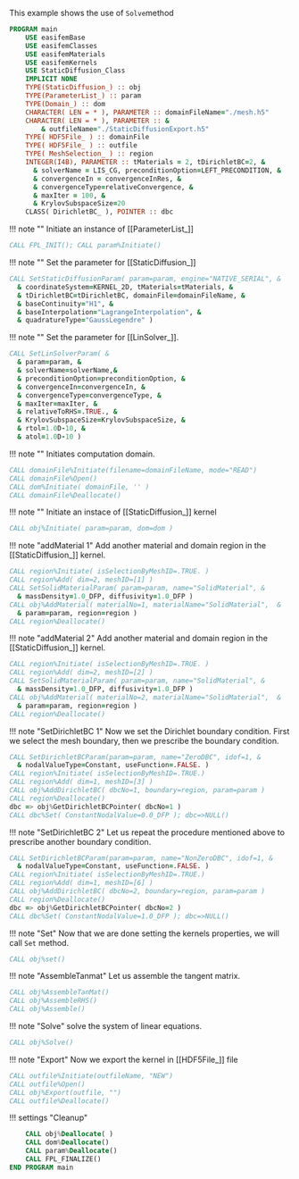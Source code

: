 This example shows the use of `Solve`method

```fortran
PROGRAM main
    USE easifemBase
    USE easifemClasses
    USE easifemMaterials
    USE easifemKernels
    USE StaticDiffusion_Class
    IMPLICIT NONE
    TYPE(StaticDiffusion_) :: obj
    TYPE(ParameterList_) :: param
    TYPE(Domain_) :: dom
    CHARACTER( LEN = * ), PARAMETER :: domainFileName="./mesh.h5"
    CHARACTER( LEN = * ), PARAMETER :: &
        & outfileName="./StaticDiffusionExport.h5"
    TYPE( HDF5File_ ) :: domainFile
    TYPE( HDF5File_ ) :: outfile
    TYPE( MeshSelection_ ) :: region
    INTEGER(I4B), PARAMETER :: tMaterials = 2, tDirichletBC=2, &
      & solverName = LIS_CG, preconditionOption=LEFT_PRECONDITION, &
      & convergenceIn = convergenceInRes, &
      & convergenceType=relativeConvergence, &
      & maxIter = 100, &
      & KrylovSubspaceSize=20
    CLASS( DirichletBC_ ), POINTER :: dbc
```

!!! note ""
Initiate an instance of [[ParameterList_]]

```fortran
CALL FPL_INIT(); CALL param%Initiate()
```

!!! note ""
Set the parameter for [[StaticDiffusion_]]

```fortran
CALL SetStaticDiffusionParam( param=param, engine="NATIVE_SERIAL", &
  & coordinateSystem=KERNEL_2D, tMaterials=tMaterials, &
  & tDirichletBC=tDirichletBC, domainFile=domainFileName, &
  & baseContinuity="H1", &
  & baseInterpolation="LagrangeInterpolation", &
  & quadratureType="GaussLegendre" )
```

!!! note ""
Set the parameter for [[LinSolver_]].

```fortran
CALL SetLinSolverParam( &
  & param=param, &
  & solverName=solverName,&
  & preconditionOption=preconditionOption, &
  & convergenceIn=convergenceIn, &
  & convergenceType=convergenceType, &
  & maxIter=maxIter, &
  & relativeToRHS=.TRUE., &
  & KrylovSubspaceSize=KrylovSubspaceSize, &
  & rtol=1.0D-10, &
  & atol=1.0D-10 )
```

!!! note ""
Initiates computation domain.

```fortran
CALL domainFile%Initiate(filename=domainFileName, mode="READ")
CALL domainFile%Open()
CALL dom%Initiate( domainFile, '' )
CALL domainFile%Deallocate()
```

!!! note ""
Initiate an instace of [[StaticDiffusion_]] kernel

```fortran
CALL obj%Initiate( param=param, dom=dom )
```

!!! note "addMaterial 1"
Add another material and domain region in the [[StaticDiffusion_]] kernel.

```fortran
CALL region%Initiate( isSelectionByMeshID=.TRUE. )
CALL region%Add( dim=2, meshID=[1] )
CALL SetSolidMaterialParam( param=param, name="SolidMaterial", &
  & massDensity=1.0_DFP, diffusivity=1.0_DFP )
CALL obj%AddMaterial( materialNo=1, materialName="SolidMaterial",  &
  & param=param, region=region )
CALL region%Deallocate()
```

!!! note "addMaterial 2"
Add another material and domain region in the [[StaticDiffusion_]] kernel.

```fortran
CALL region%Initiate( isSelectionByMeshID=.TRUE. )
CALL region%Add( dim=2, meshID=[2] )
CALL SetSolidMaterialParam( param=param, name="SolidMaterial", &
  & massDensity=1.0_DFP, diffusivity=1.0_DFP )
CALL obj%AddMaterial( materialNo=2, materialName="SolidMaterial",  &
  & param=param, region=region )
CALL region%Deallocate()
```

!!! note "SetDirichletBC 1"
Now we set the Dirichlet boundary condition. First we select the mesh
boundary, then we prescribe the boundary condition.

```fortran
CALL SetDirichletBCParam(param=param, name="ZeroDBC", idof=1, &
  & nodalValueType=Constant, useFunction=.FALSE. )
CALL region%Initiate( isSelectionByMeshID=.TRUE.)
CALL region%Add( dim=1, meshID=[3] )
CALL obj%AddDirichletBC( dbcNo=1, boundary=region, param=param )
CALL region%Deallocate()
dbc => obj%GetDirichletBCPointer( dbcNo=1 )
CALL dbc%Set( ConstantNodalValue=0.0_DFP ); dbc=>NULL()
```

!!! note "SetDirichletBC 2"
Let us repeat the procedure mentioned above to prescribe another boundary condition.

```fortran
CALL SetDirichletBCParam(param=param, name="NonZeroDBC", idof=1, &
  & nodalValueType=Constant, useFunction=.FALSE. )
CALL region%Initiate( isSelectionByMeshID=.TRUE.)
CALL region%Add( dim=1, meshID=[6] )
CALL obj%AddDirichletBC( dbcNo=2, boundary=region, param=param )
CALL region%Deallocate()
dbc => obj%GetDirichletBCPointer( dbcNo=2 )
CALL dbc%Set( ConstantNodalValue=1.0_DFP ); dbc=>NULL()
```

!!! note "Set"
Now that we are done setting the kernels properties, we will call `Set` method.

```fortran
CALL obj%set()
```

!!! note "AssembleTanmat"
Let us assemble the tangent matrix.

```fortran
CALL obj%AssembleTanMat()
CALL obj%AssembleRHS()
CALL obj%Assemble()
```

!!! note "Solve"
solve the system of linear equations.

```fortran
CALL obj%Solve()
```

!!! note "Export"
Now we export the kernel in [[HDF5File_]] file

```fortran
CALL outfile%Initiate(outfileName, "NEW")
CALL outfile%Open()
CALL obj%Export(outfile, "")
CALL outfile%Deallocate()
```

!!! settings "Cleanup"

```fortran
    CALL obj%Deallocate( )
    CALL dom%Deallocate()
    CALL param%Deallocate()
    CALL FPL_FINALIZE()
END PROGRAM main
```
